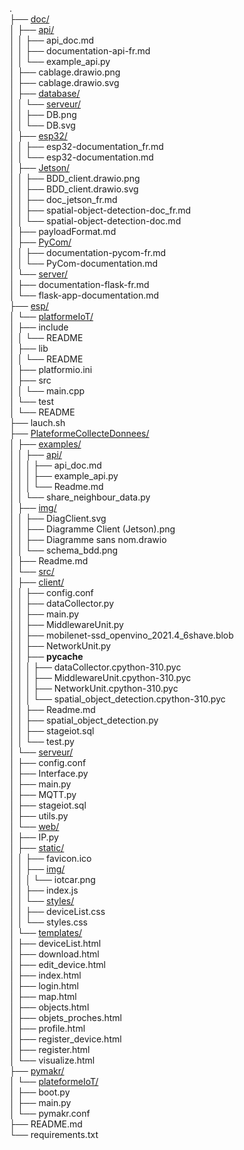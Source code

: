 
.\
├── [doc/](doc/README.md)\
│   ├── [api/](doc/api/README.md)\
│   │   ├── api_doc.md\
│   │   ├── documentation-api-fr.md\
│   │   └── example_api.py\
│   ├── cablage.drawio.png\
│   ├── cablage.drawio.svg\
│   ├── [database/](doc/database/README.md)\
│   │   └── [serveur/](doc/database/serveur/README.md)\
│   │       ├── DB.png\
│   │       └── DB.svg\
│   ├── [esp32/](doc/esp32/README.md)\
│   │   ├── esp32-documentation_fr.md\
│   │   └── esp32-documentation.md\
│   ├── [Jetson/](doc/Jetson/README.md)\
│   │   ├── BDD_client.drawio.png\
│   │   ├── BDD_client.drawio.svg\
│   │   ├── doc_jetson_fr.md\
│   │   ├── spatial-object-detection-doc_fr.md\
│   │   └── spatial-object-detection-doc.md\
│   ├── payloadFormat.md\
│   ├── [PyCom/](doc/PyCom/README.md)\
│   │   ├── documentation-pycom-fr.md\
│   │   └── PyCom-documentation.md\
│   └── [server/](doc/server/README.md)\
│       ├── documentation-flask-fr.md\
│       └── flask-app-documentation.md\
├── [esp/](esp/README.md)\
│   └── [platformeIoT/](esp/platformeIoT/README.md)\
│       ├── include\
│       │   └── README\
│       ├── lib\
│       │   └── README\
│       ├── platformio.ini\
│       ├── src\
│       │   └── main.cpp\
│       └── test\
│           └── README\
├── lauch.sh\
├── [PlateformeCollecteDonnees/](PlateformeCollecteDonnees/README.md)\
│   ├── [examples/](PlateformeCollecteDonnees/examples/README.md)\
│   │   ├── [api/](PlateformeCollecteDonnees/examples/api/README.md)\
│   │   │   ├── api_doc.md\
│   │   │   ├── example_api.py\
│   │   │   └── Readme.md\
│   │   └── share_neighbour_data.py\
│   ├── [img/](PlateformeCollecteDonnees/img/README.md)\
│   │   ├── DiagClient.svg\
│   │   ├── Diagramme Client (Jetson).png\
│   │   ├── Diagramme sans nom.drawio\
│   │   └── schema_bdd.png\
│   ├── Readme.md\
│   └── [src/](PlateformeCollecteDonnees/src/README.md)\
│       ├── [client/](PlateformeCollecteDonnees/src/client/README.md)\
│       │   ├── config.conf\
│       │   ├── dataCollector.py\
│       │   ├── main.py\
│       │   ├── MiddlewareUnit.py\
│       │   ├── mobilenet-ssd_openvino_2021.4_6shave.blob\
│       │   ├── NetworkUnit.py\
│       │   ├── __pycache__\
│       │   │   ├── dataCollector.cpython-310.pyc\
│       │   │   ├── MiddlewareUnit.cpython-310.pyc\
│       │   │   ├── NetworkUnit.cpython-310.pyc\
│       │   │   └── spatial_object_detection.cpython-310.pyc\
│       │   ├── Readme.md\
│       │   ├── spatial_object_detection.py\
│       │   ├── stageiot.sql\
│       │   └── test.py\
│       └── [serveur/](PlateformeCollecteDonnees/src/serveur/README.md)\
│           ├── config.conf\
│           ├── Interface.py\
│           ├── main.py\
│           ├── MQTT.py\
│           ├── stageiot.sql\
│           ├── utils.py\
│           └── [web/](PlateformeCollecteDonnees/src/serveur/web/README.md)\
│               ├── IP.py\
│               ├── [static/](PlateformeCollecteDonnees/src/serveur/web/static/README.md)\
│               │   ├── favicon.ico\
│               │   ├── [img/](PlateformeCollecteDonnees/src/serveur/web/static/img/README.md)\
│               │   │   └── iotcar.png\
│               │   ├── index.js\
│               │   └── [styles/](PlateformeCollecteDonnees/src/serveur/web/static/styles/README.md)\
│               │       ├── deviceList.css\
│               │       └── styles.css\
│               └── [templates/](PlateformeCollecteDonnees/src/serveur/web/templates/README.md)\
│                   ├── deviceList.html\
│                   ├── download.html\
│                   ├── edit_device.html\
│                   ├── index.html\
│                   ├── login.html\
│                   ├── map.html\
│                   ├── objects.html\
│                   ├── objets_proches.html\
│                   ├── profile.html\
│                   ├── register_device.html\
│                   ├── register.html\
│                   └── visualize.html\
├── [pymakr/](pymakr/README.md)\
│   └── [plateformeIoT/](pymakr/plateformeIoT/README.md)\
│       ├── boot.py\
│       ├── main.py\
│       └── pymakr.conf\
├── README.md\
└── requirements.txt